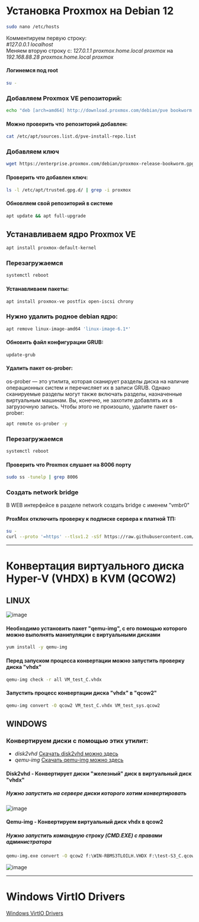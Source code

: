 # Установка Proxmox на Debian 12

```bash
sudo nano /etc/hosts
```

Комментируем первую строку:  
_#127.0.0.1  localhost_  
Меняем вторую строку с: _127.0.1.1  proxmox.home.local  proxmox_  на _192.168.88.28  proxmox.home.local  proxmox_  

#### Логинемся под root

```bash
su -
```

### Добавляем Proxmox VE репозиторий:

```bash
echo "deb [arch=amd64] http://download.proxmox.com/debian/pve bookworm pve-no-subscription" > /etc/apt/sources.list.d/pve-install-repo.list
```

#### Можно проверить что репозиторий добавлен:

```bash
cat /etc/apt/sources.list.d/pve-install-repo.list
```

### Добавляем ключ

```bash
wget https://enterprise.proxmox.com/debian/proxmox-release-bookworm.gpg -O /etc/apt/trusted.gpg.d/proxmox-release-bookworm.gpg 
```

#### Проверить что добавлен ключ:

```bash
ls -l /etc/apt/trusted.gpg.d/ | grep -i proxmox
```

#### Обновляем свой репозиторий в системе

```bash
apt update && apt full-upgrade
```

## Устанавливаем ядро Proxmox VE

```bash
apt install proxmox-default-kernel
```

### Перезагружаемся
```bash
systemctl reboot
```

#### Устанавливаем пакеты:

```bash
apt install proxmox-ve postfix open-iscsi chrony
```

### Нужно удалить родное debian ядро:

```bash
apt remove linux-image-amd64 'linux-image-6.1*'
```

#### Обновить файл конфигурации GRUB:

```bash
update-grub
```

#### Удалить пакет os-prober:

os-prober — это утилита, которая сканирует разделы диска на наличие операционных систем и перечисляет их в записи GRUB. Однако сканируемые разделы могут также включать разделы, назначенные виртуальным машинам. Вы, конечно, не захотите добавлять их в загрузочную запись. Чтобы этого не произошло, удалите пакет os-prober:

```bash
apt remote os-prober -y
```

### Перезагружаемся
```bash
systemctl reboot
```

#### Проверить что Proxmox слушает на 8006 порту 

```bash
sudo ss -tunelp | grep 8006
```

### Создать network bridge

В WEB интерфейсе в разделе network создать bridge с именем "vmbr0"  


#### ProxMox отключить проверку к подписке сервера к платной ТП:

```bash
su -
curl --proto '=https' --tlsv1.2 -sSf https://raw.githubusercontent.com/rickycodes/pve-no-subscription/main/no-subscription-warning.sh | sh
```

----

# Конвертация виртуального диска Hyper-V (VHDX) в KVM (QCOW2)  
## LINUX

![image](https://github.com/user-attachments/assets/f9c10c05-4439-4bc3-94a6-0249c9a2b204)

#### Необходимо установить пакет "qemu-img", с его помощью которого можно выполнять манипуляции с виртуальными дисками
```bash
yum install -y qemu-img
```
#### Перед запуском процесса конвертации можно запустить проверку диска "vhdx"
```bash
qemu-img check -r all VM_test_C.vhdx
```

#### Запустить процесс конвертации диска "vhdx" в "qcow2"
```bash
qemu-img convert -O qcow2 VM_test_C.vhdx VM_test_sys.qcow2
```

## WINDOWS  
### Конвертируем диски с помощью этих утилит:

- _disk2vhd_ [Скачать disk2vhd можно здесь](https://download.sysinternals.com/files/Disk2vhd.zip)
- _qemu-img_ [Скачать qemu-img можно здесь](https://cloudbase.it/downloads/qemu-img-win-x64-2_3_0.zip)

#### Disk2vhd - Конвертирует диски "железный" диск в виртуальный диск "vhdx"
##### Нужно запустить на сервере диски которого хотим конвертировать

![image](https://github.com/user-attachments/assets/ea0e1077-9ca9-41cd-b094-2c031cfa4638)

#### Qemu-img - Конвертируем виртуальный диск vhdx в qcow2

##### Нужно запустить командную строку (CMD.EXE) с правами администратора
```cmd
qemu-img.exe convert -O qcow2 f:\WIN-RBMS3TLOILH.VHDX F:\test-S3_C.qcow2
```


![image](https://github.com/user-attachments/assets/09cd0a7d-7edd-454c-be20-5c2e6487abcc)



----
# Windows VirtIO Drivers

[Windows VirtIO Drivers](https://pve.proxmox.com/wiki/Windows_VirtIO_Drivers#Installation)


